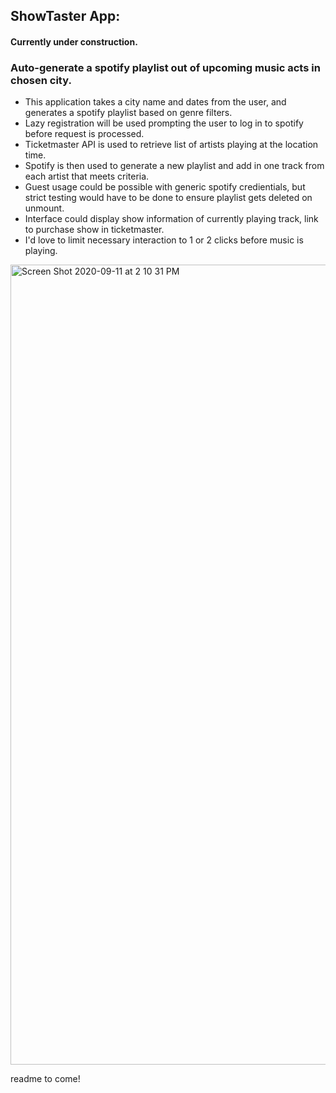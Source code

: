 ## ShowTaster App:

#### Currently under construction.

### Auto-generate a spotify playlist out of upcoming music acts in chosen city.

  - This application takes a city name and dates from the user, and generates a spotify playlist based on genre filters.
  - Lazy registration will be used prompting the user to log in to spotify before request is processed.
  - Ticketmaster API is used to retrieve list of artists playing at the location time. 
  - Spotify is then used to generate a new playlist and add in one track from each artist that meets criteria. 
  - Guest usage could be possible with generic spotify credientials, but strict testing would have to be done to ensure playlist gets deleted on unmount.
  - Interface could display show information of currently playing track, link to purchase show in ticketmaster. 
  - I'd love to limit necessary interaction to 1 or 2 clicks before music is playing. 

<img width="1280" alt="Screen Shot 2020-09-11 at 2 10 31 PM" src="https://user-images.githubusercontent.com/43154475/92973260-a44bd300-f438-11ea-8abf-6af0fd59459b.png">

readme to come!
